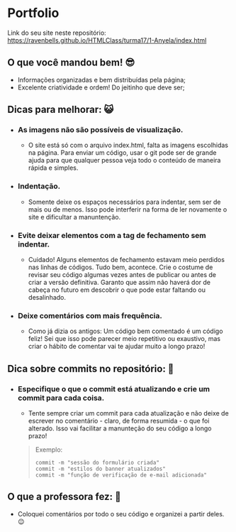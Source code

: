 # Portfolio

Link do seu site neste repositório: https://ravenbells.github.io/HTMLClass/turma17/1-Anyela/index.html

## O que você mandou bem! 😎️

* Informações organizadas e bem distribuídas pela página;
* Excelente criatividade e ordem! Do jeitinho que deve ser;

## Dicas para melhorar: 😺️

* ### As imagens não são possíveis de visualização.
    - O site está só com o arquivo index.html, falta as imagens escolhidas na página. Para enviar um código, usar o git pode ser de grande ajuda para que qualquer pessoa veja todo o conteúdo de maneira rápida e simples.

* ### Indentação.
    - Somente deixe os espaços necessários para indentar, sem ser de mais ou de menos. Isso pode interferir 
    na forma de ler novamente o site e dificultar a manuntenção.
    
* ### Evite deixar elementos com a tag de fechamento sem indentar.
    - Cuidado! Alguns elementos de fechamento estavam meio perdidos nas linhas de códigos. Tudo bem, acontece. Crie o costume de revisar seu código algumas vezes antes de publicar ou antes de criar a versão definitiva. Garanto que assim não haverá dor de cabeça no futuro em descobrir o que pode estar faltando ou desalinhado.

* ### Deixe comentários com mais frequência.
    - Como já dizia os antigos: Um código bem comentado é um código feliz! Sei que isso pode parecer meio repetitivo ou exaustivo, mas criar o hábito de comentar vai te ajudar muito a longo prazo!

## Dica sobre commits no repositório: 🤖️

* ### Especifique o que o commit está atualizando e crie um commit para cada coisa.
    - Tente sempre criar um commit para cada atualização e não deixe de escrever no comentário - claro, de forma resumida - o que foi alterado. Isso vai facilitar a manunteção do seu código a longo prazo!
    > Exemplo:
    >```
    > commit -m "sessão do formulário criada"
    > commit -m "estilos do banner atualizados"
    > commit -m "função de verificação de e-mail adicionada"
    >```
 
## O que a professora fez: 🤍️

* Coloquei comentários por todo o seu código e organizei a partir deles. 😉️
